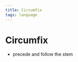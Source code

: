 ```yaml
---
title: Circumfix
tags: language
---
```


# Circumfix
- precede and follow the stem












































































